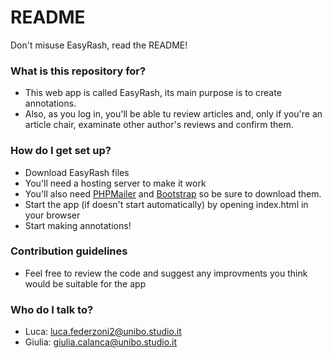 # README #

Don't misuse EasyRash, read  the README!

### What is this repository for? ###

* This web app is called EasyRash, its main purpose is to create annotations.
* Also, as you log in, you'll be able tu review articles and, only if you're an article chair, examinate other author's reviews and confirm them.

### How do I get set up? ###

* Download EasyRash files
* You'll need a hosting server to make it work
* You'll also need [PHPMailer](https://github.com/PHPMailer/PHPMailer) and [Bootstrap](https://getbootstrap.com/docs/4.0/getting-started/download/) so be sure to download them.
* Start the app (if doesn't start automatically) by opening index.html in your browser
* Start making annotations!

### Contribution guidelines ###

* Feel free to review the code and suggest any improvments you think would be suitable for the app

### Who do I talk to? ###

* Luca: luca.federzoni2@unibo.studio.it
* Giulia: giulia.calanca@unibo.studio.it
